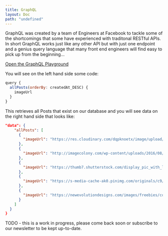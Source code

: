 ```yaml
---
title: GraphQL
layout: Doc
path: "undefined"
---
```


GraphQL was created by a team of Engineers at Facebook to tackle some of the shortcomings that some have experienced with traditonal RESTful APIs. In short GraphQL works just like any other API but with just one endpoint and a genius query language that many front end engineers will find easy to pick up from the beginning...


[Open the GraphQL Playground](https://api.graph.cool/simple/v1/cixraxev60e4c0121krsia44h?query=query%20%7B%0A%20%20allPosts(orderBy%3A%20createdAt_DESC)%20%7B%0A%20%20%20%20imageUrl%0A%20%20%7D%0A%7D)

You will see on the left hand side some code:

``` javascript
query {
  allPosts(orderBy: createdAt_DESC) {
    imageUrl
  }
}
```

This retrieves all Posts that exist on our database and you will see data on the right hand side that looks like:

``` json
"data": {
    "allPosts": [
      {
        "imageUrl": "https://res.cloudinary.com/dqpknoetx/image/upload/v1486074532/j3af81oytmfc0v3mwuie.jpg"
      },
      {
        "imageUrl": "http://imagecolony.com/wp-content/uploads/2016/08/Cool-Wallpaper-496.jpg"
      },
      {
        "imageUrl": "https://thumb7.shutterstock.com/display_pic_with_logo/2892448/342092249/stock-vector-cool-comic-book-bubble-text-pop-art-retro-style-342092249.jpg"
      },
      {
        "imageUrl": "https://s-media-cache-ak0.pinimg.com/originals/c9/7b/13/c97b13751ccb41870aa7b6420c8b7c3d.jpg"
      },
      {
        "imageUrl": "https://newevolutiondesigns.com/images/freebies/cool-wallpaper-1.jpg"
      }
    ]
  }
}
```
TODO - this is a work in progress, please come back soon or subscribe to our newsletter to be kept up-to-date.